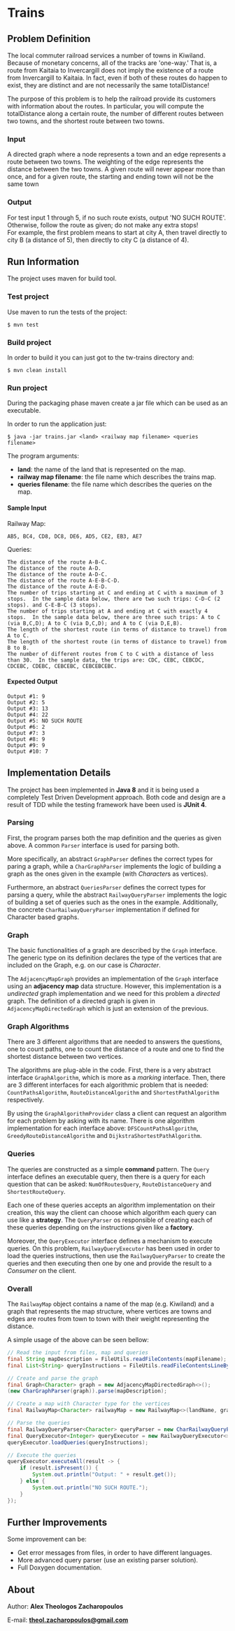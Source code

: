 # Trains

## Problem Definition
The local commuter railroad services a number of towns in Kiwiland.
Because of monetary concerns, all of the tracks are 'one-way.'
That is, a route from Kaitaia to Invercargill does not imply the existence of a route from Invercargill to Kaitaia.
In fact, even if both of these routes do happen to exist, they are distinct and are not necessarily the same totalDistance!
 
The purpose of this problem is to help the railroad provide its customers with information about the routes.
In particular, you will compute the totalDistance along a certain route, 
the number of different routes between two towns, and the shortest route between two towns.

### Input 
A directed graph where a node represents a town and 
an edge represents a route between two towns. 
The weighting of the edge represents the distance between the two towns. 
A given route will never appear more than once, and for a given route, 
the starting and ending town will not be the same town

### Output
For test input 1 through 5, if no such route exists, output 'NO SUCH ROUTE'.
Otherwise, follow the route as given; do not make any extra stops!  
For example, the first problem means to start at city A, 
then travel directly to city B (a distance of 5), 
then directly to city C (a distance of 4).


## Run Information
The project uses maven for build tool.

### Test project
Use maven to run the tests of the project:
```shell
$ mvn test
```

### Build project
In order to build it you can just got to the tw-trains directory and:
```shell
$ mvn clean install
```

### Run project
During the packaging phase maven create a jar file which can be used as an executable.

In order to run the application just: 

```shell
$ java -jar trains.jar <land> <railway map filename> <queries filename>
```

The program arguments:

  - **land**: the name of the land that is represented on the map.
  - **railway map filename**: the file name which describes the trains map.
  - **queries filename**: the file name which describes the queries on the map.
  
#### Sample Input
Railway Map:
```text
AB5, BC4, CD8, DC8, DE6, AD5, CE2, EB3, AE7
```

Queries:
```text
The distance of the route A-B-C.
The distance of the route A-D.
The distance of the route A-D-C.
The distance of the route A-E-B-C-D.
The distance of the route A-E-D.
The number of trips starting at C and ending at C with a maximum of 3 stops.  In the sample data below, there are two such trips: C-D-C (2 stops). and C-E-B-C (3 stops).
The number of trips starting at A and ending at C with exactly 4 stops.  In the sample data below, there are three such trips: A to C (via B,C,D); A to C (via D,C,D); and A to C (via D,E,B).
The length of the shortest route (in terms of distance to travel) from A to C.
The length of the shortest route (in terms of distance to travel) from B to B.
The number of different routes from C to C with a distance of less than 30.  In the sample data, the trips are: CDC, CEBC, CEBCDC, CDCEBC, CDEBC, CEBCEBC, CEBCEBCEBC.
```

#### Expected Output
```text
Output #1: 9
Output #2: 5
Output #3: 13
Output #4: 22
Output #5: NO SUCH ROUTE
Output #6: 2
Output #7: 3
Output #8: 9
Output #9: 9
Output #10: 7
```

## Implementation Details
The project has been implemented in **Java 8** and it is being used a completely Test Driven Development approach.
Both code and design are a result of TDD while the testing framework have been used is **JUnit 4**.

### Parsing
First, the program parses both the map definition and the queries as given above.
A common `Parser` interface is used for parsing both. 

More specifically, an abstract `GraphParser` defines the correct types for paring a graph, 
while a `CharGraphParser` implements the logic of building a graph as the ones given in the example (with *Character*s as vertices).

Furthermore, an abstract `QueriesParser` defines the correct types for parsing a query, 
while the abstract `RailwayQueryParser` implements the logic of building a set of queries such as the ones in the example.
Additionally, the concrete `CharRailwayQueryParser` implementation if defined for Character based graphs.

### Graph
The basic functionalities of a graph are described by the `Graph` interface. 
The generic type on its definition declares the type of the vertices that are included on the Graph, e.g. on our case is *Character*.

The `AdjacencyMapGraph` provides an implementation of the `Graph` interface using an **adjacency map** data structure.
However, this implementation is a *undirected* graph implementation and we need for this problem a *directed* graph.
The definition of a directed graph is given in `AdjacencyMapDirectedGraph` which is just an extension of the previous.

### Graph Algorithms
There are 3 different algorithms that are needed to answers the questions, one to count paths,
one to count the distance of a route and one to find the shortest distance between two vertices.

The algorithms are plug-able in the code. First, there is a very abstract interface `GraphAlgorithm`, 
which is more as a *marking* interface. 
Then, there are 3 different interfaces for each algorithmic problem that is needed: 
`CountPathsAlgorithm`, `RouteDistanceAlgorithm` and `ShortestPathAlgorithm` respectively.

By using the `GraphAlgorithmProvider` class a client can request an algorithm for each problem by asking with its name.
There is one algorithm implementation for each interface above: 
`DFSCountPathsAlgorithm`, `GreedyRouteDistanceAlgorithm` and `DijkstraShortestPathAlgorithm`.

### Queries
The queries are constructed as a simple **command** pattern.
The `Query` interface defines an executable query, then there is a query for each question that can be asked:
`NumOfRoutesQuery`, `RouteDistanceQuery` and `ShortestRouteQuery`.

Each one of these queries accepts an algorithm implementation on their creation, this way the client 
can choose which algorithm each query can use like a **strategy**. 
The `QueryParser` os responsible of creating each of these queries depending on the instructions given like a **factory**.

Moreover, the `QueryExecutor` interface defines a mechanism to execute queries.
On this problem, `RailwayQueryExecutor` has been used in order to load the queries instructions, 
then use the `RailwayQueryParser` to create the queries and then executing then one by one and provide the 
result to a *Consumer* on the client.

### Overall
The `RailwayMap` object contains a name of the map (e.g. Kiwiland) and a graph that represents the map structure,
where vertices are towns and edges are routes from town to town with their weight representing the distance.

A simple usage of the above can be seen bellow:
```java
// Read the input from files, map and queries
final String mapDescription = FileUtils.readFileContents(mapFilename);
final List<String> queryInstructions = FileUtils.readFileContentsLineByLine(queriesFilename);

// Create and parse the graph
final Graph<Character> graph = new AdjacencyMapDirectedGraph<>();
(new CharGraphParser(graph)).parse(mapDescription);

// Create a map with Character type for the vertices
final RailwayMap<Character> railwayMap = new RailwayMap<>(landName, graph);

// Parse the queries
final RailwayQueryParser<Character> queryParser = new CharRailwayQueryParser(railwayMap);
final QueryExecutor<Integer> queryExecutor = new RailwayQueryExecutor<>(queryParser);
queryExecutor.loadQueries(queryInstructions);

// Execute the queries
queryExecutor.executeAll(result -> {
    if (result.isPresent()) {
        System.out.println("Output: " + result.get());
    } else {
        System.out.println("NO SUCH ROUTE.");
    }
});
```

## Further Improvements
Some improvement can be:

  - Get error messages from files, in order to have different languages.
  - More advanced query parser (use an existing parser solution).
  - Full Doxygen documentation.

## About
Author: **Alex Theologos Zacharopoulos**

E-mail: **theol.zacharopoulos@gmail.com**